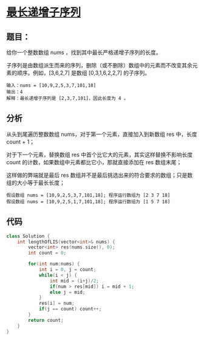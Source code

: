 # [最长递增子序列](https://leetcode-cn.com/problems/longest-increasing-subsequence)

## 题目：
给你一个整数数组 nums ，找到其中最长严格递增子序列的长度。

子序列是由数组派生而来的序列，删除（或不删除）数组中的元素而不改变其余元素的顺序。例如，[3,6,2,7] 是数组 [0,3,1,6,2,2,7] 的子序列。

```
输入：nums = [10,9,2,5,3,7,101,18]
输出：4
解释：最长递增子序列是 [2,3,7,101]，因此长度为 4 。
```

## 分析

从头到尾遍历整数数组 nums，对于第一个元素，直接加入到新数组 res 中，长度 count + 1；

对于下一个元素，替换数组 res 中首个比它大的元素，其实这样替换不影响长度 count 的计数，如果数组中元素都比它小，那就直接添加在 res 数组末尾；

这样做的弊端就是最后 res 数组并不是最后挑选出来的符合要求的数组；只是数组的大小等于最长长度；

```
假设数组 nums = [10,9,2,5,3,7,101,18]; 程序运行数组为 [2 3 7 18]
假设数组 nums = [10,9,2,5,1,7,101,18]; 程序运行数组为 [1 5 7 18]
```

## 代码
```cpp
class Solution {
    int lengthOfLIS(vector<int>& nums) {
        vector<int> res(nums.size(), 0);
        int count = 0;

        for(int num:nums) {
            int i = 0, j = count;
            while(i < j) {
                int mid = (i+j)/2;
                if(num > res[mid]) i = mid + 1;
                else j = mid;
            }
            res[i] = num;
            if(j == count) count++;
        }
        return count;
    }
}
```

